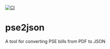 [![CI](https://github.com/vsevolodp/pse2json/actions/workflows/main.yml/badge.svg)](https://github.com/vsevolodp/pse2json/actions/workflows/main.yml)

# pse2json
A tool for converting PSE bills from PDF to JSON
